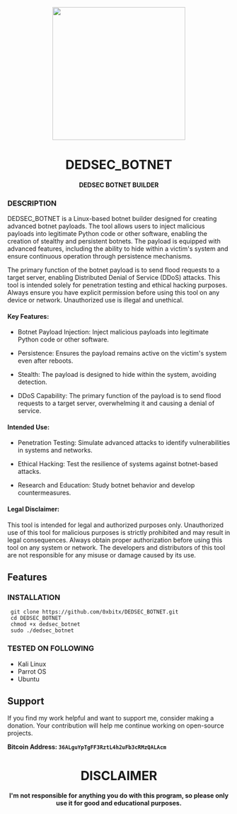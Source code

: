 <p align="center">
<img src="https://media0.giphy.com/media/v1.Y2lkPTc5MGI3NjExOHBoNmJ2M25lOWQzeGlhbGJ1NmszOHd2NThlcjN4b3BxcTVhcXNuZSZlcD12MV9pbnRlcm5hbF9naWZfYnlfaWQmY3Q9Zw/dC9QUIvgkME4FG0e14/giphy.gif", width="300", height="300">
</p>

<h1 align="center"> DEDSEC_BOTNET </h1>
<h4 align="center"> DEDSEC BOTNET BUILDER</h4>

### DESCRIPTION

DEDSEC_BOTNET is a Linux-based botnet builder designed for creating advanced botnet payloads. The tool allows users to inject malicious payloads into legitimate Python code or other software, enabling the creation of stealthy and persistent botnets. The payload is equipped with advanced features, including the ability to hide within a victim's system and ensure continuous operation through persistence mechanisms.

The primary function of the botnet payload is to send flood requests to a target server, enabling Distributed Denial of Service (DDoS) attacks. This tool is intended solely for penetration testing and ethical hacking purposes. Always ensure you have explicit permission before using this tool on any device or network. Unauthorized use is illegal and unethical.

#### Key Features:

* Botnet Payload Injection: Inject malicious payloads into legitimate Python code or other software.

* Persistence: Ensures the payload remains active on the victim's system even after reboots.

* Stealth: The payload is designed to hide within the system, avoiding detection.

* DDoS Capability: The primary function of the payload is to send flood requests to a target server, overwhelming it and causing a denial of service.

#### Intended Use:

* Penetration Testing: Simulate advanced attacks to identify vulnerabilities in systems and networks.

* Ethical Hacking: Test the resilience of systems against botnet-based attacks.

* Research and Education: Study botnet behavior and develop countermeasures.

#### Legal Disclaimer:

This tool is intended for legal and authorized purposes only. Unauthorized use of this tool for malicious purposes is strictly prohibited and may result in legal consequences. Always obtain proper authorization before using this tool on any system or network. The developers and distributors of this tool are not responsible for any misuse or damage caused by its use.
## Features

### INSTALLATION
     git clone https://github.com/0xbitx/DEDSEC_BOTNET.git
     cd DEDSEC_BOTNET
     chmod +x dedsec_botnet
     sudo ./dedsec_botnet

### TESTED ON FOLLOWING
* Kali Linux 
* Parrot OS 
* Ubuntu

## Support

If you find my work helpful and want to support me, consider making a donation. Your contribution will help me continue working on open-source projects.

**Bitcoin Address: `36ALguYpTgFF3RztL4h2uFb3cRMzQALAcm`**
   
<h1 align="center"> DISCLAIMER </h1>

<h4 align="center">I'm not responsible for anything you do with this program, so please only use it for good and educational purposes. </h4>

